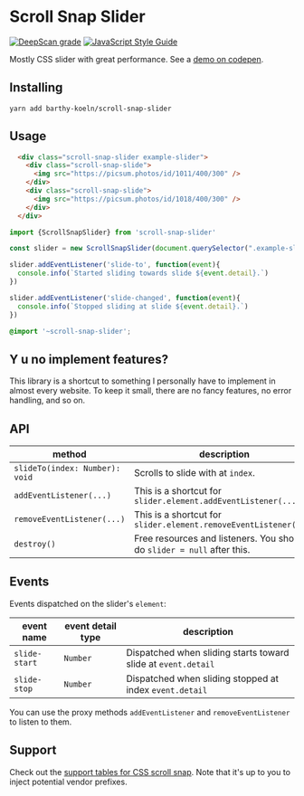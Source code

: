 # Scroll Snap Slider

[![DeepScan grade](https://deepscan.io/api/teams/11039/projects/14107/branches/253421/badge/grade.svg)](https://deepscan.io/dashboard#view=project&tid=11039&pid=14107&bid=253421)
[![JavaScript Style Guide](https://img.shields.io/badge/code_style-standard-brightgreen.svg)](https://standardjs.com)

Mostly CSS slider with great performance. See a [demo on codepen](https://codepen.io/BarthyB/full/JjXgzOL).

## Installing

```shell script
yarn add barthy-koeln/scroll-snap-slider
```

## Usage

```html
  <div class="scroll-snap-slider example-slider">
    <div class="scroll-snap-slide">
      <img src="https://picsum.photos/id/1011/400/300" />
    </div>
    <div class="scroll-snap-slide">
      <img src="https://picsum.photos/id/1018/400/300" />
    </div>
  </div>
```

```javascript
import {ScrollSnapSlider} from 'scroll-snap-slider'

const slider = new ScrollSnapSlider(document.querySelector(".example-slider"));

slider.addEventListener('slide-to', function(event){
  console.info(`Started sliding towards slide ${event.detail}.`)
})

slider.addEventListener('slide-changed', function(event){
  console.info(`Stopped sliding at slide ${event.detail}.`)
})
```

```scss
@import '~scroll-snap-slider';
```

## Y u no implement features?

This library is a shortcut to something I personally have to
implement in almost every website. To keep it small, there are no fancy
features, no error handling, and so on.

## API

| method                          | description                                                             |
|-------------------------------- |-------------------------------------------------------------------------|
| `slideTo(index: Number): void` | Scrolls to slide with at `index`.                                       |
| `addEventListener(...)`         | This is a shortcut for `slider.element.addEventListener(...)`           |
| `removeEventListener(...)`      | This is a shortcut for `slider.element.removeEventListener(...)`        |
| `destroy()`                     | Free resources and listeners. You should do `slider = null` after this. |

## Events

Events dispatched on the slider's `element`:

| event name      | event detail type | description                                                   |
|-----------------|-------------------|---------------------------------------------------------------|
| `slide-start`   | `Number`          | Dispatched when sliding starts toward slide at `event.detail` |
| `slide-stop`    | `Number`          | Dispatched when sliding stopped at index `event.detail`       |


You can use the proxy methods `addEventListener` and `removeEventListener` to listen to them.

## Support

Check out the
[support tables for CSS scroll snap](https://caniuse.com/css-snappoints).
Note that it's up to you to inject potential vendor prefixes.
